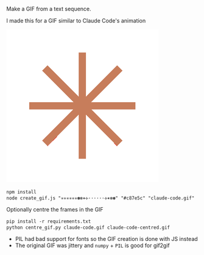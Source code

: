 Make a GIF from a text sequence.

I made this for a GIF similar to Claude Code's animation

![](./claude-code-centred.gif)

```
npm install
node create_gif.js "✳✳✳✳✳✳✽✻✶✢······✢✶✻✽" "#c87e5c" "claude-code.gif"
```

Optionally centre the frames in the GIF
```
pip install -r requirements.txt
python centre_gif.py claude-code.gif claude-code-centred.gif
```

- PIL had bad support for fonts so the GIF creation is done with JS instead
- The original GIF was jittery and `numpy` + `PIL` is good for gif2gif

